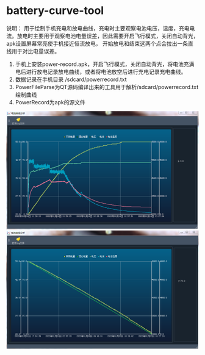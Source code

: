 # battery-curve-tool

说明：
  用于绘制手机充电和放电曲线，充电时主要观察电池电压，温度，充电电流。放电时主要用于观察电池电量误差，因此需要开启飞行模式，关闭自动背光，apk设置屏幕常亮使手机接近恒流放电，
  开始放电和结束这两个点会拉出一条直线用于对比电量误差。
  


1. 手机上安装power-record.apk，开启飞行模式，关闭自动背光，将电池充满电后进行放电记录放电曲线，或者将电池放空后进行充电记录充电曲线。
2. 数据记录在手机目录 /sdcard/powerrecord.txt
3. PowerFileParse为QT源码编译出来的工具用于解析/sdcard/powerrecord.txt绘制曲线
4. PowerRecord为apk的源文件

![Image text](https://github.com/wn541200/battery-curve-tool/blob/main/demo-img/%E5%85%85%E7%94%B5%E6%9B%B2%E7%BA%BF.PNG)
![Image text](https://github.com/wn541200/battery-curve-tool/blob/main/demo-img/%E6%94%BE%E7%94%B5%E7%99%BE%E5%88%86%E6%AF%94.PNG)

